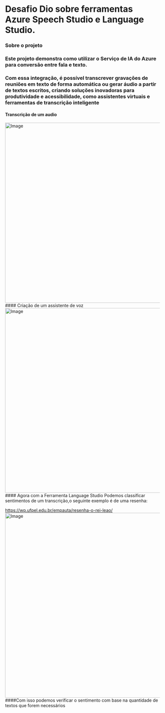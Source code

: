  # Desafio Dio sobre ferramentas Azure Speech Studio e Language Studio.
### Sobre o projeto
### Este projeto demonstra como utilizar o Serviço de IA do Azure para conversão entre fala e texto. 
### Com essa integração, é possível transcrever gravações de reuniões em texto de forma automática ou gerar áudio a partir de textos escritos, criando soluções inovadoras para produtividade e acessibilidade, como assistentes virtuais e ferramentas de transcrição inteligente
#### Transcrição de um audio 
<img width="1312" height="585" alt="Image" src="https://github.com/user-attachments/assets/cc19623a-ea6e-4f2a-9b45-852f31c94278" />
#### Criação de um assistente de voz
<img width="1309" height="600" alt="Image" src="https://github.com/user-attachments/assets/92153e15-ff7b-44d0-bffb-30e0e12437ac" />
#### Agora com a Ferramenta Language Studio Podemos classificar sentimentos de um transcrição,o seguinte exemplo é de uma resenha:

https://wp.ufpel.edu.br/empauta/resenha-o-rei-leao/
<img width="1309" height="600" alt="Image" src="https://github.com/user-attachments/assets/b5194afa-8362-4277-82b8-e76b046be032" />
####Com isso podemos verificar o sentimento com base na quantidade de textos que forem necessários
